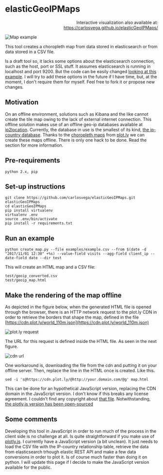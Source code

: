 # elasticGeoIPMaps

<p align="right">
  Interactive visualization also available at: <a href="https://carlosvega.github.io/elasticGeoIPMaps/">https://carlosvega.github.io/elasticGeoIPMaps/</a>
</p>

![Map example](https://carlosvega.github.io/elasticGeoIPMaps/map.png)

This tool creates a choropleth map from data stored in elasticsearch or from data stored in a CSV file.

Is a draft tool so, it lacks some options about the elasticsearch connection, such as the host, port or SSL stuff. It assumes elasticsearch is running in localhost and port 9200. But the code can be easily changed [looking at this example](https://elasticsearch-py.readthedocs.io/en/master/#ssl-and-authentication). I will try to add these options in the future if I have time, but, at the moment, I don't require them for myself. Feel free to fork it or propose new changes.

## Motivation

On an offline environment, solutions such as Kibana and the like cannot create the tile map owing to the lack of external internet connection. This offline solution makes use of an offline geo-ip databases available at [ip2location](http://lite.ip2location.com/database). Currently, the database in use is the smallest of its kind, [the ip-country database](http://lite.ip2location.com/database/ip-country). Thanks to the [choropleth maps](https://plot.ly/python/choropleth-maps/) from [plot.ly](plot.ly) we can create these maps offline. There is only one hack to be done. Read the section for more information.

## Pre-requirements

```
python 2.x, pip
```

## Set-up instructions
```
git clone https://github.com/carlosvega/elasticGeoIPMaps.git elasticGeoIPMaps
cd elasticGeoIPMaps
pip install virtualenv
virtualenv .env
source .env/bin/activate
pip install -r requirements.txt
```

## Run an example
```
python create_map.py --file examples/example.csv --from $(date -d "2017/11/01 12:30" +%s) --value-field visits --agg-field client_ip --date-field date --dir test
```

This will create an HTML map and a CSV file:
```
test/geoip_converted.csv
test/geoip_map.html
```

## Make the rendering of the map offline

As depicted in the figure below, when the generated HTML file is opened through the browser, there is an HTTP network request to the plot.ly CDN in order to retrieve the borders that shape the map, defined in the file [https://cdn.plot.ly/world_110m.json](https://cdn.plot.ly/world_110m.json)

![plot.ly request](https://carlosvega.github.io/elasticGeoIPMaps/world_110m.png)

The URL for this request is defined inside the HTML file. As seen in the next figure.

![cdn url](https://carlosvega.github.io/elasticGeoIPMaps/cdn.png)

One workaround is, downloading the file from the cdn and putting it on your offline server. Then, replace the line in the HTML once is created. Like this.

```
sed -i 's@https://cdn.plot.ly/@http://your.domain.com/@g' map.html
```

This can be done for an hypothetical JavaScript version, replacing the CDN domain in the JavaScript version. I don't know if this breaks any license agreement. I couldn't find any copyright about [that file](https://cdn.plot.ly/world_110m.json). Notwithstanding, [the plotly.js version has been open-sourced](https://plot.ly/javascript/open-source-announcement/) 

## Some comments

Developing this tool in JavaScript in order to run much of the process in the client side is no challenge at all. Is quite straightforward if you make use of [plotly.js](https://plot.ly/javascript/). I currently have a JavaScript version (a bit unclean). It just needs to load the CSV file with the IP-country relationship table, retrieve the data from elasticsearch trhough elastic REST API and make a few data conversions in order to plot it. Is of course much faster than doing it on python. I will update this page if I decide to make the JavaScript version available for the public.
